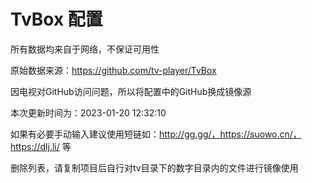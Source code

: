 # TvBox 配置

所有数据均来自于网络，不保证可用性

原始数据来源：https://github.com/tv-player/TvBox

因电视对GitHub访问问题，所以将配置中的GitHub换成镜像源

本次更新时间为：2023-01-20 12:32:10

如果有必要手动输入建议使用短链如：http://gg.gg/，https://suowo.cn/，https://dlj.li/ 等

删除列表，请复制项目后自行对tv目录下的数字目录内的文件进行镜像使用

